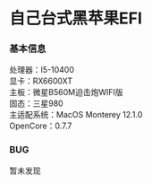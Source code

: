 # 自己台式黑苹果EFI

### 基本信息

处理器：I5-10400<br/>
显卡：RX6600XT<br/>
主板：微星B560M迫击炮WIFI版<br/>
固态：三星980<br/>
主适配系统：MacOS Monterey 12.1.0<br/>
OpenCore：0.7.7<br/>

### BUG
暂未发现
